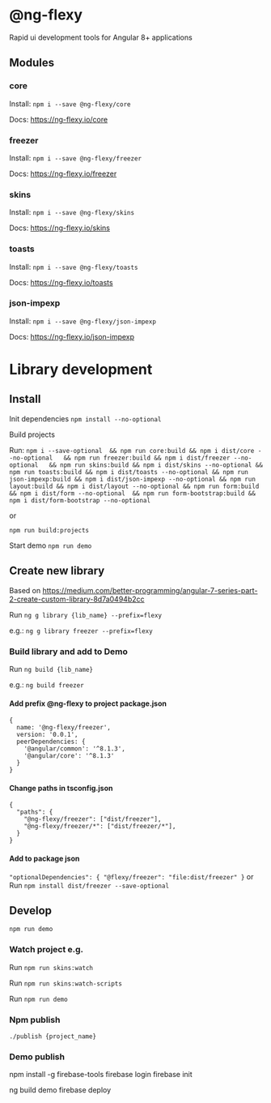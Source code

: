# @ng-flexy

Rapid ui development tools for Angular 8+ applications

## Modules

### core

Install: `npm i --save @ng-flexy/core`

Docs: <a href="https://ng-flexy.io/core">https://ng-flexy.io/core</a>

### freezer

Install: `npm i --save @ng-flexy/freezer`

Docs: <a href="https://ng-flexy.io/freezer">https://ng-flexy.io/freezer</a>

### skins

Install: `npm i --save @ng-flexy/skins`

Docs: <a href="https://ng-flexy.io/skins">https://ng-flexy.io/skins</a>

### toasts

Install: `npm i --save @ng-flexy/toasts`

Docs: <a href="https://ng-flexy.io/toasts">https://ng-flexy.io/toasts</a>

### json-impexp

Install: `npm i --save @ng-flexy/json-impexp`

Docs: <a href="https://ng-flexy.io/json-impexp">https://ng-flexy.io/json-impexp</a>

# Library development

## Install

Init dependencies `npm install --no-optional`

Build projects

Run: `npm i --save-optional 
&& npm run core:build && npm i dist/core --no-optional  
&& npm run freezer:build && npm i dist/freezer --no-optional  
&& npm run skins:build && npm i dist/skins --no-optional
&& npm run toasts:build && npm i dist/toasts --no-optional
&& npm run json-impexp:build && npm i dist/json-impexp --no-optional
&& npm run layout:build && npm i dist/layout --no-optional
&& npm run form:build && npm i dist/form --no-optional 
&& npm run form-bootstrap:build && npm i dist/form-bootstrap --no-optional
`

or 

`npm run build:projects`

Start demo `npm run demo`

## Create new library

Based on https://medium.com/better-programming/angular-7-series-part-2-create-custom-library-8d7a0494b2cc

Run `ng g library {lib_name} --prefix=flexy`

e.g.: `ng g library freezer --prefix=flexy`

### Build library and add to Demo

Run `ng build {lib_name}`

e.g.: `ng build freezer`

#### Add prefix @ng-flexy to project package.json

```json5
{
  name: '@ng-flexy/freezer',
  version: '0.0.1',
  peerDependencies: {
    '@angular/common': '^8.1.3',
    '@angular/core': '^8.1.3'
  }
}
```

#### Change paths in tsconfig.json

```json5
{
  "paths": {
    "@ng-flexy/freezer": ["dist/freezer"],
    "@ng-flexy/freezer/*": ["dist/freezer/*"],
  }
}
```

#### Add to package json

`"optionalDependencies": { "@flexy/freezer": "file:dist/freezer" }`
or
Run `npm install dist/freezer --save-optional`

## Develop

`npm run demo`

### Watch project e.g.

Run `npm run skins:watch`

Run `npm run skins:watch-scripts`

Run `npm run demo`

### Npm publish

`./publish {project_name}`

### Demo publish

npm install -g firebase-tools
firebase login
firebase init

ng build demo
firebase deploy
